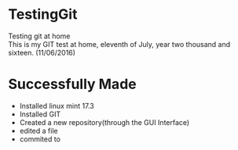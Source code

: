 # TestingGit
Testing git at home  
This is my GIT test at home, eleventh of July, year two thousand and sixteen. (11/06/2016)  

# Successfully Made
- Installed linux mint 17.3
- Installed GIT
- Created a new repository(through the GUI Interface)
- edited a file
- commited to

